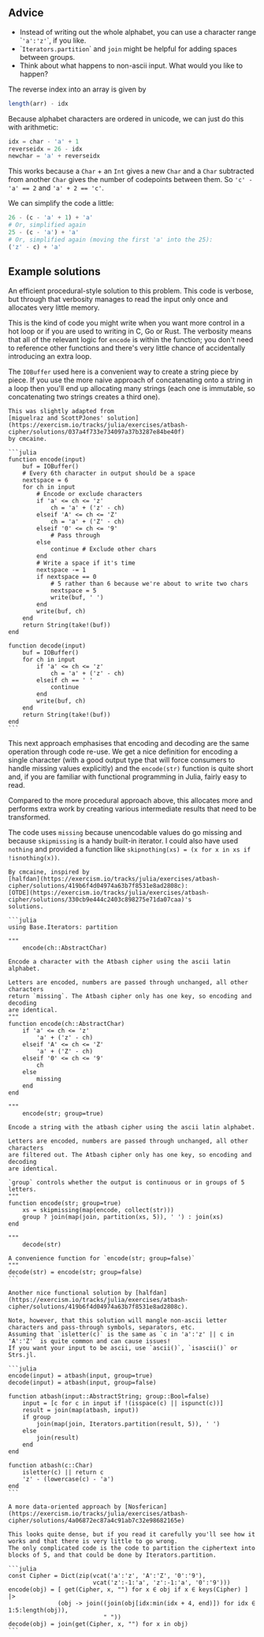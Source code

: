 ## Advice

- Instead of writing out the whole alphabet, you can use a character range \``'a':'z'`\`, if you like.
- \``Iterators.partition`\` and `join` might be helpful for adding spaces between groups.
- Think about what happens to non-ascii input. What would you like to happen?

The reverse index into an array is given by

```julia
length(arr) - idx
```

Because alphabet characters are ordered in unicode, we can just do this with arithmetic:

```julia
idx = char - 'a' + 1
reverseidx = 26 - idx
newchar = 'a' + reverseidx
```

This works because a `Char` + an `Int` gives a new `Char` and a `Char` subtracted from another `Char` gives the number of codepoints between them. So `'c' - 'a' == 2` and `'a' + 2 == 'c'`.

We can simplify the code a little:

```julia
26 - (c - 'a' + 1) + 'a'
# Or, simplified again
25 - (c - 'a') + 'a'
# Or, simplified again (moving the first 'a' into the 25):
('z' - c) + 'a'
```


## Example solutions

An efficient procedural-style solution to this problem.
This code is verbose, but through that verbosity manages to read the input only once and allocates very little memory.

This is the kind of code you might write when you want more control in a hot loop or if you are used to writing in C, Go or Rust.
The verbosity means that all of the relevant logic for `encode` is within the function; you don't need to reference other functions and there's very little chance of accidentally introducing an extra loop.

The `IOBuffer` used here is a convenient way to create a string piece by piece. If you use the more naive approach of concatenating onto a string in a loop then you'll end up allocating many strings (each one is immutable, so concatenating two strings creates a third one).

````
This was slightly adapted from
[miguelraz and ScottPJones' solution](https://exercism.io/tracks/julia/exercises/atbash-cipher/solutions/037a4f733e734097a37b3287e84be40f)
by cmcaine.

```julia
function encode(input)
    buf = IOBuffer()
    # Every 6th character in output should be a space
    nextspace = 6
    for ch in input
        # Encode or exclude characters
        if 'a' <= ch <= 'z'
            ch = 'a' + ('z' - ch)
        elseif 'A' <= ch <= 'Z'
            ch = 'a' + ('Z' - ch)
        elseif '0' <= ch <= '9'
            # Pass through
        else
            continue # Exclude other chars
        end
        # Write a space if it's time
        nextspace -= 1
        if nextspace == 0
            # 5 rather than 6 because we're about to write two chars
            nextspace = 5
            write(buf, ' ')
        end
        write(buf, ch)
    end
    return String(take!(buf))
end

function decode(input)
    buf = IOBuffer()
    for ch in input
        if 'a' <= ch <= 'z'
            ch = 'a' + ('z' - ch)
        elseif ch == ' '
            continue
        end
        write(buf, ch)
    end
    return String(take!(buf))
end
```
````

This next approach emphasises that encoding and decoding are the same operation through code re-use.
We get a nice definition for encoding a single character (with a good output type that will force consumers to handle missing values explicitly)
and the `encode(str)` function is quite short and, if you are familiar with functional programming in Julia, fairly easy to read.

Compared to the more procedural approach above, this allocates more and performs extra work by creating various intermediate results that need to be transformed.

The code uses `missing` because unencodable values do go missing and because `skipmissing` is a handy built-in iterator.
I could also have used `nothing` and provided a function like `skipnothing(xs) = (x for x in xs if !isnothing(x))`.

````
By cmcaine, inspired by
[halfdan](https://exercism.io/tracks/julia/exercises/atbash-cipher/solutions/419b6f4d04974a63b7f8531e8ad2808c):
[OTDE](https://exercism.io/tracks/julia/exercises/atbash-cipher/solutions/330cb9e444c2403c898275e71da07caa)'s
solutions.

```julia
using Base.Iterators: partition

"""
    encode(ch::AbstractChar)

Encode a character with the Atbash cipher using the ascii latin alphabet.

Letters are encoded, numbers are passed through unchanged, all other characters
return `missing`. The Atbash cipher only has one key, so encoding and decoding
are identical.
"""
function encode(ch::AbstractChar)
    if 'a' <= ch <= 'z'
        'a' + ('z' - ch)
    elseif 'A' <= ch <= 'Z'
        'a' + ('Z' - ch)
    elseif '0' <= ch <= '9'
        ch
    else
        missing
    end
end

"""
    encode(str; group=true)

Encode a string with the atbash cipher using the ascii latin alphabet.

Letters are encoded, numbers are passed through unchanged, all other characters
are filtered out. The Atbash cipher only has one key, so encoding and decoding
are identical.

`group` controls whether the output is continuous or in groups of 5 letters.
"""
function encode(str; group=true)
    xs = skipmissing(map(encode, collect(str)))
    group ? join(map(join, partition(xs, 5)), ' ') : join(xs)
end

"""
    decode(str)

A convenience function for `encode(str; group=false)`
"""
decode(str) = encode(str; group=false)
```
````

````
Another nice functional solution by [halfdan](https://exercism.io/tracks/julia/exercises/atbash-cipher/solutions/419b6f4d04974a63b7f8531e8ad2808c).

Note, however, that this solution will mangle non-ascii letter characters and pass-through symbols, separators, etc.
Assuming that `isletter(c)` is the same as `c in 'a':'z' || c in 'A':'Z'` is quite common and can cause issues!
If you want your input to be ascii, use `ascii()`, `isascii()` or Strs.jl.

```julia
encode(input) = atbash(input, group=true)
decode(input) = atbash(input, group=false)

function atbash(input::AbstractString; group::Bool=false)
    input = [c for c in input if !(isspace(c) || ispunct(c))]
    result = join(map(atbash, input))
    if group
        join(map(join, Iterators.partition(result, 5)), ' ')
    else
        join(result)
    end
end

function atbash(c::Char)
    isletter(c) || return c
    'z' - (lowercase(c) - 'a')
end
```
````

````
A more data-oriented approach by [Nosferican](https://exercism.io/tracks/julia/exercises/atbash-cipher/solutions/4a06872ec87a4c91ab7c32e98682165e)

This looks quite dense, but if you read it carefully you'll see how it works and that there is very little to go wrong.
The only complicated code is the code to partition the ciphertext into blocks of 5, and that could be done by Iterators.partition.

```julia
const Cipher = Dict(zip(vcat('a':'z', 'A':'Z', '0':'9'),
                        vcat('z':-1:'a', 'z':-1:'a', '0':'9')))
encode(obj) = [ get(Cipher, x, "") for x ∈ obj if x ∈ keys(Cipher) ] |>
              (obj -> join((join(obj[idx:min(idx + 4, end)]) for idx ∈ 1:5:length(obj)),
                           " "))
decode(obj) = join(get(Cipher, x, "") for x in obj)
```
````
